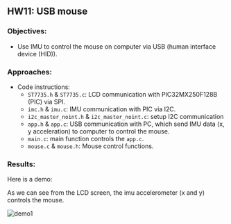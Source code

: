 ## HW11: USB mouse
### Objectives:
* Use IMU to control the mouse on computer via USB (human interface device (HID)).

### Approaches:
* Code instructions:
  - `ST7735.h` & `ST7735.c`: LCD communication with PIC32MX250F128B (PIC) via SPI.
  - `imc.h` & `imu.c`: IMU communication with PIC via I2C.
  - `i2c_master_noint.h` & `i2c_master_noint.c`: setup I2C communication
  - `app.h` & `app.c`: USB communication with PC, which send IMU data (x, y acceleration) to computer to control the mouse.
  - `main.c`: main function controls the `app.c`.
  - `mouse.c` & `mouse.h`: Mouse control functions.
  
### Results:
Here is a demo:

As we can see from the LCD screen, the imu accelerometer (x and y) controls the mouse.

![demo1](https://github.com/meng1994412/ChenyangMeng_ME433_2018/blob/master/HW11/hw11demo.gif)
  
